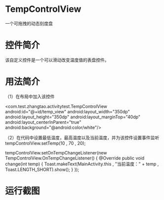 # TempControlView
一个可拖拽的动态刻度盘

# 控件简介

该自定义控件是一个可以滑动改变温度值的表盘控件。

# 用法简介

（1）在布局中加入该控件

<com.test.zhangtao.activitytest.TempControlView
    android:id="@+id/temp_view"
    android:layout_width="350dp"
    android:layout_height="350dp"
    android:layout_marginTop="40dp"
    android:layout_centerInParent="true"
    android:background="@android:color/white"/>
    
（2）在代码中设置最低温度，最高温度以及当前温度，并为该控件设置事件监听
tempControlView.setTemp(10 , 70 , 20);

tempControlView.setOnTempChangeListener(new TempControlView.OnTempChangeListener()
{
     @Override
      public void change(int temp)
      {
             Toast.makeText(MainActivity.this , "当前温度：" + temp , Toast.LENGTH_SHORT).show();
      }
});

# 运行截图

